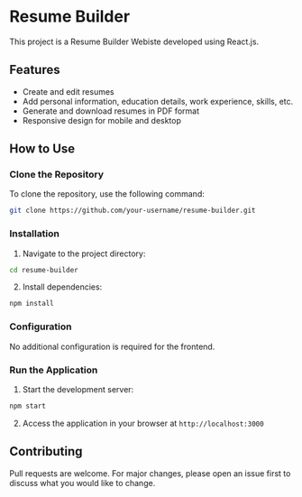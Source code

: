 # Resume Builder

This project is a Resume Builder Webiste developed using React.js.

## Features

- Create and edit resumes
- Add personal information, education details, work experience, skills, etc.
- Generate and download resumes in PDF format
- Responsive design for mobile and desktop

## How to Use

### Clone the Repository

To clone the repository, use the following command:

```bash
git clone https://github.com/your-username/resume-builder.git
```

### Installation

1. Navigate to the project directory:

```bash
cd resume-builder
```

2. Install dependencies:

```bash
npm install
```

### Configuration

No additional configuration is required for the frontend.

### Run the Application

1. Start the development server:

```bash
npm start
```

2. Access the application in your browser at `http://localhost:3000`

## Contributing

Pull requests are welcome. For major changes, please open an issue first to discuss what you would like to change.
